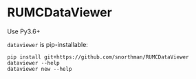 # RUMCDataViewer

Use Py3.6+

`dataviewer` is pip-installable:
 
```
pip install git+https://github.com/snorthman/RUMCDataViewer
dataviewer --help
dataviewer new --help
```